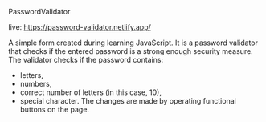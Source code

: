 PasswordValidator

live: https://password-validator.netlify.app/

A simple form created during learning JavaScript. 
It is a password validator that checks if the entered password is a strong enough security measure. 
The validator checks if the password contains:
- letters, 
- numbers,
- correct number of letters (in this case, 10),  
- special character. 
The changes are made by operating functional buttons on the page.
